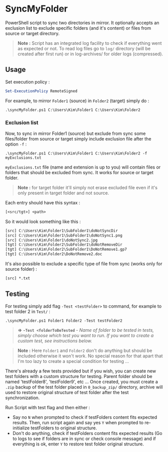 # SyncMyFolder

PowerShell script to sync two directories in mirror. It optionally accepts an exclusion list to exclude specific folders (and it's content) or files from source or target directory.

> **Note :** Script has an integrated log facility to check if everything went as expected or not. To read log files go to `log/` directory (will be created after first run) or in log-archives/ for older logs (compressed).

## Usage

Set execution policy :

```ps1
Set-ExecutionPolicy RemoteSigned
```

For example, to mirror `Folder1` (source) in `Folder2` (target) simply do :

```console
.\syncMyFolder.ps1 C:\Users\Kim\Folder1 C:\Users\Kim\Folder2
```

### Exclusion list

Now, to sync in mirror Folder1 (source) but exclude from sync some files/folder from source or target simply include exclusion file after the option `-f` :

```console
.\syncMyFolder.ps1 C:\Users\Kim\Folder1 C:\Users\Kim\Folder2 -f myExclusions.txt
```

`myExclusions.txt` file (name and extension is up to you) will contain files or folders that should be excluded from sync. It works for source or target folder.

> **Note :** for target folder it'll simply not erase excluded file even if it's only present in target folder and not source.

Each entry should have this syntax :

```txt
[<src/tgt>] <path>
```

So it would look something like this :

```txt
[src] C:\Users\Kim\Folder1\SubFolder1\doNotSyncDir
[src] C:\Users\Kim\Folder1\SubFolder1\doNotSync1.png
[src] C:\Users\Kim\Folder1\doNotSync2.jpg
[tgt] C:\Users\Kim\Folder2\SubFolder1\doNotRemoveDir
[tgt] C:\Users\Kim\Folder2\SubFolder1\DoNotRemove1.gp7
[tgt] C:\Users\Kim\Folder2\DoNotRemove2.doc
```

It's also possible to exclude a specific type of file from sync (works only for source folder) :

```txt
[src] *.txt
```

## Testing

For testing simply add flag `-Test <testFolder>` to command, for example to test folder 2 in `Test/` :

```console
.\syncMyFolder.ps1 Folder1 Folder2 -Test testFolder2
```

> **=> `-Test <folderToBeTested`** - *Name of folder to be tested in tests, simply choose which test you want to run. If you want to create a custom test, see instructions below.*

> **Note :** Here `Folder1` and `Folder2` don't do anything but should be included otherwise it won't work. No special reason for that apart that I'm too lazy to create a special condition for testing ...

There's already a few tests provided but if you wish, you can create new test folders with a custom structure for testing. Parent folder should be named 'testFolder8', 'testFolder9', etc ... Once created, you must create a `.zip` backup of the test folder placed in `0_backup_zip/`  directory, archive will used to restore original structure of test folder after the test synchronization.

Run Script with test flag and then either :

- Say no `N` when prompted to check if testFolders content fits expected results. Then, run script again and say yes `Y` when prompted to re-initialize testFolders to original structure.
- Don't do anything, check if testFolders content fits expected results (Go to logs to see if folders are in sync or check console message) and if everything is ok, enter `Y` to restore test folder original structure.
